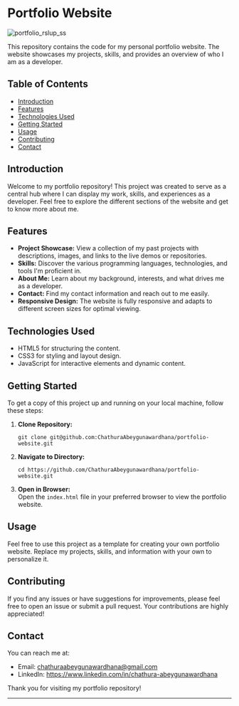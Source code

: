 # Portfolio Website


![portfolio_rslup_ss](https://github.com/ChathuraAbeygunawardhana/portfolio-website/assets/96950256/d72b8fd0-3c5e-48e2-9daf-859f4aa9cad7)

This repository contains the code for my personal portfolio website. The website showcases my projects, skills, and provides an overview of who I am as a developer.

## Table of Contents

- [Introduction](#introduction)
- [Features](#features)
- [Technologies Used](#technologies-used)
- [Getting Started](#getting-started)
- [Usage](#usage)
- [Contributing](#contributing)
- [Contact](#contact)

## Introduction

Welcome to my portfolio repository! This project was created to serve as a central hub where I can display my work, skills, and experiences as a developer. Feel free to explore the different sections of the website and get to know more about me.

## Features

- **Project Showcase:** View a collection of my past projects with descriptions, images, and links to the live demos or repositories.
- **Skills:** Discover the various programming languages, technologies, and tools I'm proficient in.
- **About Me:** Learn about my background, interests, and what drives me as a developer.
- **Contact:** Find my contact information and reach out to me easily.
- **Responsive Design:** The website is fully responsive and adapts to different screen sizes for optimal viewing.

## Technologies Used

- HTML5 for structuring the content.
- CSS3 for styling and layout design.
- JavaScript for interactive elements and dynamic content.

## Getting Started

To get a copy of this project up and running on your local machine, follow these steps:

1. **Clone Repository:**  
   ```
   git clone git@github.com:ChathuraAbeygunawardhana/portfolio-website.git
   ```

2. **Navigate to Directory:**  
   ```
   cd https://github.com/ChathuraAbeygunawardhana/portfolio-website.git
   ```

3. **Open in Browser:**  
   Open the `index.html` file in your preferred browser to view the portfolio website.

## Usage

Feel free to use this project as a template for creating your own portfolio website. Replace my projects, skills, and information with your own to personalize it.

## Contributing

If you find any issues or have suggestions for improvements, please feel free to open an issue or submit a pull request. Your contributions are highly appreciated!



## Contact

You can reach me at:
- Email: chathuraabeygunawardhana@gmail.com
- LinkedIn: https://www.linkedin.com/in/chathura-abeygunawardhana

Thank you for visiting my portfolio repository!

---

